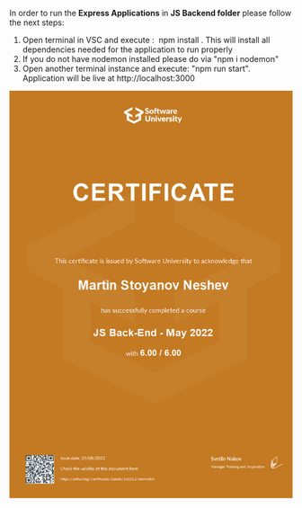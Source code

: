 In order to run the **Express Applications** in **JS Backend folder** please follow the next steps:

1.   Open terminal in VSC and execute :  npm install . This will install all dependencies needed for the application to run properly
2.   If you do not have nodemon installed please do via "npm i nodemon"
3.   Open another terminal instance and execute: "npm run start". Application will be live at http://localhost:3000

![This is an image](/JS-Back-End.jpg)
